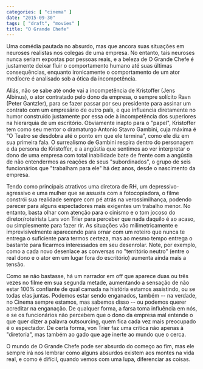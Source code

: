 ```yaml
---
categories: [ "cinema" ]
date: "2015-09-30"
tags: [ "draft", "movies" ]
title: "O Grande Chefe"
---
```

Uma comédia pautada no absurdo, mas que ancora suas situações em
neuroses realistas nos colegas de uma empresa. No entanto, tais neuroses
nunca seriam expostas por pessoas reais, e a beleza de O Grande Chefe
é justamente deixar fluir o comportamento humano até suas últimas
consequências, enquanto ironicamente o comportamento de um ator medíocre
é analisado sob a ótica da incompetência.

Aliás, não se sabe até onde vai a incompetência de Kristoffer (Jens
Albinus), o ator contratado pelo dono da empresa, o sempre solícito Ravn
(Peter Gantzler), para se fazer passar por seu presidente para assinar um
contrato com um empresário de outro país, e que influencia diretamente
no humor construído justamente por essa ode à incompetência dos
superiores na hierarquia de um escritório. Obviamente inapto para o
"papel", Kristoffer tem como seu mentor o dramaturgo Antonio Stavro
Gambini, cuja máxima é "O Teatro se desdobra até o ponto em que ele
termina", como ele diz em sua primeira fala. O surrealismo de Gambini
respira dentro do personagem e da persona de Kristoffer, e a angústia que
sentimos ao ver interpretar o dono de uma empresa com total inabilidade
bate de frente com a angústia de não entendermos as reações de seus
"subordinados", o grupo de seis funcionários que "trabalham para ele"
há dez anos, desde o nascimento da empresa.

Tendo como principais atrativos uma diretora de RH, um
depressivo-agressivo e uma mulher que se assusta com a fotocopiadora, o
filme constrói sua realidade sempre com pé atrás na verossimilhança,
podendo parecer para alguns espectadores mais exigentes um trabalho
menor. No entanto, basta olhar com atenção para o cinismo e o tom
jocoso do diretor/roteirista Lars von Trier para perceber que nada
daquilo é ao acaso, ou simplesmente para fazer rir. As situações vão
milimetricamente e imprevisivelmente aparecendo para ornar com um roteiro
que nunca te entrega o suficiente para termos certeza, mas ao mesmo tempo
entrega o bastante para ficarmos interessados em seu desenrolar. Note,
por exemplo, como a cada novo desenlace as conversas no "território
neutro" (entre o real dono e o ator em um lugar fora do escritório)
aumenta ainda mais a tensão.

Como se não bastasse, há um narrador em off que aparece duas ou três
vezes no filme em sua segunda metade, aumentando a sensação de não
estar 100% confiante de qual camada na história estamos assistindo, ou se
todas elas juntas. Podemos estar sendo enganados, também -- na verdade,
no Cinema sempre estamos, mas sabemos disso -- ou podemos querer acreditar
na enganação. De qualquer forma, a farsa toma influência em nós,
e se os funcionários não percebem que o dono da empresa mal entende o
que quer dizer a palavra outsourcing, quem fica cada vez mais preocupado
é o espectador. De certa forma, von Trier faz uma crítica não apenas à
"diretoria", mas também ao gado que age inerte ao mundo que o cerca.

O mundo de O Grande Chefe pode ser absurdo do começo ao fim, mas ele
sempre irá nos lembrar como alguns absurdos existem aos montes na vida
real, e como é difícil, quando vemos com uma lupa, diferenciar as
coisas.
